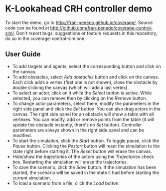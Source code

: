 # K-Lookahead CRH controller demo

To start the demo, go to http://fran-penedo.github.io/coverage/. Source code can be found at http://github.com/fran-penedo/coverage-control-sim/. Don't report bugs, suggestions or feature requests in this repository, do so in the coverage-control-sim one.

## User Guide

- To add targets and agents, select the corresponding button and click on the canvas.
- To add obstacles, select *Add obstacles* button and click on the canvas. Each click adds a vertex (first one is not shown), close the obstacle by double clicking the canvas (which will add a last vertex).
- To select an actor, click on it while the *Select* button is active. While selected, you can remove then by clicking on the *Remove* button.
- To change actor parameters, select them, modify the parameters in the right side panel and click the *Set* button. You can also drag actors in the canvas. The right side panel for an obstacle will show a table with all vertexes. You can modify, add or remove points from the table (it will update the obstacle instantly, there's no *Set* button). Controller parameters are always shown in the right side panel and can be modified.
- To start the simulation, click the *Start* button. To toggle pause, click the *Pause* button. Clicking the *Restart* button will reset the simulation to the state right before starting it. The *Reset* button will erase the canvas.
- Hide/show the trajectories of the actors using the *Trajectories* check box. Restarting the simulation will erase the trajectories.
- To save the scenario, click the *Save* button. If the simulation has been started, the scenario will be saved in the state it had before starting the current simulation.
- To load a scenario from a file, click the *Load* button.


